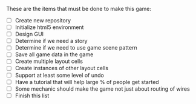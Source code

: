 These are the items that must be done to make this game:
- [ ] Create new repository
- [ ] Initialize html5 environment
- [ ] Design GUI
- [ ] Determine if we need a story
- [ ] Determine if we need to use game scene pattern
- [ ] Save all game data in the game
- [ ] Create multiple layout cells
- [ ] Create instances of other layout cells
- [ ] Support at least some level of undo
- [ ] Have a tutorial that will help large % of people get started
- [ ] Some mechanic should make the game not just about routing of wires
- [ ] Finish this list
